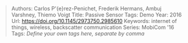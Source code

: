 > Authors: Carlos P\'{e}rez-Penichet, Frederik Hermans, Ambuj Varshney, Thiemo Voigt
> Title: Passive Sensor Tags: Demo
> Year: 2016
> Url: https://doi.org/10.1145/2973750.2985610
> Keywords: internet of things, wireless, backscatter communication
> Series: MobiCom '16
> Tags: *Define your own tags here, separate by comma*